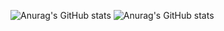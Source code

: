 ![Anurag's GitHub stats](https://github-readme-stats.vercel.app/api?username=yuko-807&count_private=true)
![Anurag's GitHub stats](https://github-readme-stats.vercel.app/api?username=anuraghazra&count_private=true&show_icons=true&theme=radical)
